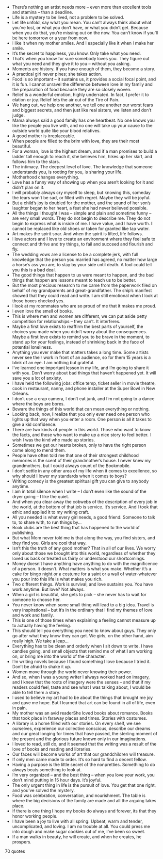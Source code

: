  - There’s nothing an artist needs more – even more than excellent tools and stamina – than a deadline.
 - Life is a mystery to be lived, not a problem to be solved.
 - Let life unfold, say what you mean. You can’t always think about what you’ve lost, or what you don’t have, or what you didn’t get. Because when you do that, you’re missing out on the now. You can’t know if you’ll be here tomorrow or a year from now.
 - I like it when my mother smiles. And I especially like it when I make her smile.
 - It’s the secret to happiness, you know. Only take what you need.
 - That’s when you know for sure somebody loves you. They figure out what you need and they give it to you – without you asking.
 - Moments are history. If you have enough of them, they become a story.
 - A practical girl never pines; she takes action.
 - Food is so important – it sustains us, it provides a social focal point, and it is fun. I cannot unravel the difference between love in my family and the preparation of food because they are so closely woven.
 - Relief is a wonderful emotion, highly underrated. In fact, I prefer it to elation or joy. Relief lets the air out of the Tire of Pain.
 - We hang out, we help one another, we tell one another our worst fears and biggest secrets, and then just like real sisters, we listen and don’t judge.
 - Mama always said a good family has one heartbeat. No one knows you like the people you live with, and no one will take up your cause to the outside world quite like your blood relatives.
 - A good mother is irreplaceable.
 - When people are filled to the brim with love, they are their most beautiful.
 - For a woman, love is the highest dream, and if a man promises to build a ladder tall enough to reach it, she believes him, hikes up her skirt, and follows him to the stars.
 - The intimacy. The deepest level of love. The knowledge that someone understands you, is rooting for you, is sharing your life.
 - Motherhood changes everything.
 - Love has a funny way of showing up when you aren’t looking for it and didn’t plan on it.
 - I will probably always cry myself to sleep, but knowing this, someday the tears won’t be sad, or filled with regret. Maybe they will be joyful.
 - But a child’s joy is doubled for the mother, and the sound of her son’s laughter began to her heart, a feat she had never believed possible.
 - All the things I thought I was – simple and plain and sometime funny – are very small words. They do not begin to describe me. They do not begin to express what is inside of me. I have value, and I have worth. I cannot be replaced like old shoes or taken for granted like tap water.
 - Art makes the spirit soar. And when the spirit is lifted, life follows.
 - I love actors and I love to create an environment where they feel safe to connect and thrive and try things, to fail and succeed and flourish and fly.
 - The wedding vows are a license to be a complete jerk, with full knowledge that the person you married has agreed, no matter how large a horse’s ass you are, to stay by your side until death. A fool could tell you this is a bad deal.
 - The good things that happen to us were meant to happen, and the bad things that happen are lessons meant to teach us to be better.
 - But the most precious research to me came from the paperwork filed on behalf of my grandparents and great-grandfather. The ship’s manifest showed that they could read and write. I am still emotional when I look at those boxes checked yes.
 - I look at my roommates who are so proud of me that it makes me proud.
 - I even love the smell of books.
 - This is where men and women are different, we can put aside petty competition for relationships – they can’t. It interferes.
 - Maybe a first love exists to reaffirm the best parts of yourself, the choices you made when you didn’t worry about the consequences. Maybe a first love exists to remind you to be brave in the moment, to stand up for your feelings, instead of shrinking back in the face of potential loneliness.
 - Anything you ever make that matters takes a long time. Some artists never see their work in front of an audience, so for them 15 years is a blink of an eye. I am nothing but grateful.
 - I’ve learned one important lesson in my life, and I’m going to share it with you. Don’t worry about bad things that haven’t happened yet. It will save you a lot of anxiety.
 - I have held the following jobs: office temp, ticket seller in movie theatre, cook in restaurant, nanny, and phone installer at the Super Bowl in New Orleans.
 - I don’t use a crap camera, I don’t eat junk, and I’m not going to a dance where the boys are bores.
 - Beware the things of this world that can mean everything or nothing.
 - Looking back, now, I realize that you only ever need one person who lights up that way when you enter a room. One person is all it takes to give a kid confidence.
 - There are two kinds of people in this world. Those who want to know the facts, and those who want to make up a nice story to feel better. I wish I was the kind who made up stories.
 - Sometimes we get our hearts broken, only to have the right person come along to mend them.
 - People have often told me that one of their strongest childhood memories is the scent of their grandmother’s house. I never knew my grandmothers, but I could always count of the Bookmobile.
 - I don’t settle in any other area of my life when it comes to excellence, so why should I lower my standards when it comes to boys?
 - Writing comedy is the greatest spiritual gift you can give to anybody anytime.
 - I am in total silence when I write – I don’t even like the sound of the dryer going – I like the quiet.
 - And when you clear away the cobwebs of the description of every job in the world, at the bottom of that job is service. It’s service. And I took that ethic and applied it to my writing craft.
 - All you needed is what every girl needs, a good friend. Someone to talk to, to share with, to run things by...
 - Book clubs are the best thing that has happened to the world of publishing.
 - But what Mom never told me is that along the way, you find sisters, and they find you. Girls are cool that way.
 - Isn’t this the truth of any good mother? That in all of our lives. We worry only about those we brought into this world, regardless of whether they loved us back or treated us fairly or understood our shortcomings.
 - Money doesn’t have anything have anything to do with the magnificence of a person. It doesn’t. What matters is what you make. Whether it’s a cake for bingo night or a costume for a saint or a wall of water-whatever you pour into this life is what makes you rich.
 - Two different things. Work is survival, and love sustains you. You have work anytime. But love? Not always.
 - When a girl is beautiful, she gets to pick – she never has to wait for someone to choose her.
 - You never know when some small thing will lead to a big idea. Travel is very inspirational – but it’s in the ordinary that I find my themes of love and work and family.
 - This is one of those times when explaining a feeling cannot measure up to actually having the feeling.
 - This should tell you everything you need to know about guys. They only go after what they know they can get. We girls, on the other hand, aim really high. We take a leap...
 - Everything has to be clean and orderly when I sit down to write. I have candles going, and small objects that remind me of what I am working on, or bring me into the world of the character.
 - I’m writing novels because I found something I love because I tried it. Don’t be afraid to shake it up.
 - Women move through the world never knowing their power.
 - And so, when I was a young writer I always worked hard on imagery, and I knew that the roots of imagery were the senses – and that if my readers could feel, taste and see what I was talking about, I would be able to tell them a story.
 - I used to believe my art had to be about the things that brought me joy and gave me hope. But I learned that art can be found in all of life, even in pain.
 - My mother was an avid readerShe loved books about romance. Books that took place in faraway places and times. Stories with costumes.
 - A library is a home filled with our stories. On every shelf, we see ourselves, experience our collective conscious, describe our dreams and our great longing for times that have passed, the sterling moment of the present and the glorious future known only in our imaginations.
 - I loved to read, still do, and it seemed that the writing was a result of the love of books and reading and libraries.
 - Our faces will become works of art that our grandchildren will treasure.
 - If only men came made to order. It’s so hard to find a decent fellow.
 - Having a purpose is the little secret of the nonpretties. Something to do always beats something to look at.
 - I’m very organized – and the best thing – when you love your work, you don’t mind putting in 15 hour days. It’s joyful.
 - The only urgent thing in life is the pursuit of love. You get that one right, and you’ve solved the mystery.
 - Food was celebration, conversation, and nourishment. The table is where the big decisions of the family are made and all the arguing takes place.
 - If there is one thing I hope my books do always and forever, its that they honor working people.
 - I have been a joy to live with all spring: Upbeat, warm and tender, uncomplicated, and loving. I am no trouble at all. You could press me into dough and make sugar cookies out of me, I’ve been so sweet.
 - If a man walks in beauty, he will create, and when he creates, he prospers.

70 quotes